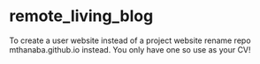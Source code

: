 
# remote_living_blog

To create a user website instead of a project website rename repo mthanaba.github.io instead. You only have one so use as your CV!
